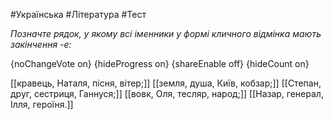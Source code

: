 #Українська #Література #Тест

*Позначте рядок, у якому всі іменники у формі кличного відмінка мають закінчення -е:*

{noChangeVote on}
{hideProgress on}
{shareEnable off}
{hideCount on}

[[кравець, Наталя, пісня, вітер;]]
[[земля, душа, Київ, кобзар;]]
[[Степан, друг, сестриця, Ганнуся;]]
[[вовк, Оля, тесляр, народ;]]
[[Назар, генерал, Ілля, героїня.]]
